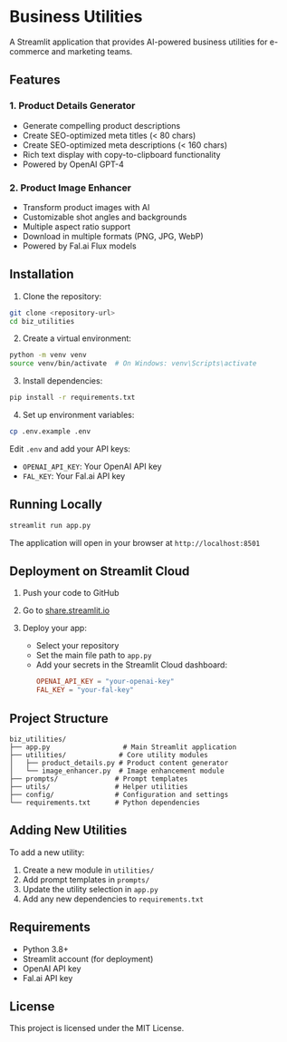 # Business Utilities

A Streamlit application that provides AI-powered business utilities for e-commerce and marketing teams.

## Features

### 1. Product Details Generator
- Generate compelling product descriptions
- Create SEO-optimized meta titles (< 80 chars)
- Create SEO-optimized meta descriptions (< 160 chars)
- Rich text display with copy-to-clipboard functionality
- Powered by OpenAI GPT-4

### 2. Product Image Enhancer
- Transform product images with AI
- Customizable shot angles and backgrounds
- Multiple aspect ratio support
- Download in multiple formats (PNG, JPG, WebP)
- Powered by Fal.ai Flux models

## Installation

1. Clone the repository:
```bash
git clone <repository-url>
cd biz_utilities
```

2. Create a virtual environment:
```bash
python -m venv venv
source venv/bin/activate  # On Windows: venv\Scripts\activate
```

3. Install dependencies:
```bash
pip install -r requirements.txt
```

4. Set up environment variables:
```bash
cp .env.example .env
```

Edit `.env` and add your API keys:
- `OPENAI_API_KEY`: Your OpenAI API key
- `FAL_KEY`: Your Fal.ai API key

## Running Locally

```bash
streamlit run app.py
```

The application will open in your browser at `http://localhost:8501`

## Deployment on Streamlit Cloud

1. Push your code to GitHub

2. Go to [share.streamlit.io](https://share.streamlit.io)

3. Deploy your app:
   - Select your repository
   - Set the main file path to `app.py`
   - Add your secrets in the Streamlit Cloud dashboard:
     ```toml
     OPENAI_API_KEY = "your-openai-key"
     FAL_KEY = "your-fal-key"
     ```

## Project Structure

```
biz_utilities/
├── app.py                  # Main Streamlit application
├── utilities/             # Core utility modules
│   ├── product_details.py # Product content generator
│   └── image_enhancer.py  # Image enhancement module
├── prompts/              # Prompt templates
├── utils/                # Helper utilities
├── config/               # Configuration and settings
└── requirements.txt      # Python dependencies
```

## Adding New Utilities

To add a new utility:

1. Create a new module in `utilities/`
2. Add prompt templates in `prompts/`
3. Update the utility selection in `app.py`
4. Add any new dependencies to `requirements.txt`

## Requirements

- Python 3.8+
- Streamlit account (for deployment)
- OpenAI API key
- Fal.ai API key

## License

This project is licensed under the MIT License.